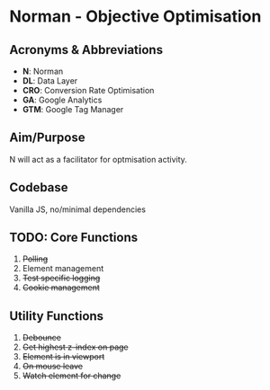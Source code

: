 # Norman - Objective Optimisation

## Acronyms & Abbreviations
- **N**: Norman
- **DL**: Data Layer
- **CRO**: Conversion Rate Optimisation
- **GA**: Google Analytics
- **GTM**: Google Tag Manager

## Aim/Purpose
N will act as a facilitator for optmisation activity.

## Codebase
Vanilla JS, no/minimal dependencies

## TODO: Core Functions
1. ~~Polling~~
2. Element management
3. ~~Test specific logging~~
4. ~~Cookie management~~

## Utility Functions
1. ~~Debounce~~
2. ~~Get highest z-index on page~~
3. ~~Element is in viewport~~
4. ~~On mouse leave~~
5. ~~Watch element for change~~